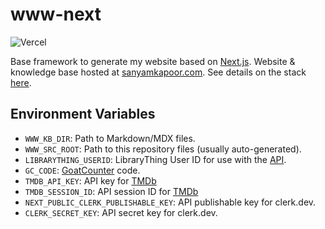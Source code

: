 # www-next

![Vercel](https://vercelbadge.vercel.app/api/activatedgeek/www-next)

Base framework to generate my website based on [Next.js](https://nextjs.org).
Website & knowledge base hosted at [sanyamkapoor.com](https://sanyamkapoor.com).
See details on the stack [here](https://sanyamkapoor.com/kb/the-stack).

## Environment Variables

- `WWW_KB_DIR`: Path to Markdown/MDX files.
- `WWW_SRC_ROOT`: Path to this repository files (usually auto-generated).
- `LIBRARYTHING_USERID`: LibraryThing User ID for use with the [API](https://wiki.librarything.com/index.php/LibraryThing_JSON_Books_API).
- `GC_CODE`: [GoatCounter](https://www.goatcounter.com) code.
- `TMDB_API_KEY`: API key for [TMDb](https://developers.themoviedb.org/3/getting-started/introduction)
- `TMDB_SESSION_ID`: API session ID for [TMDb](https://developers.themoviedb.org/3/getting-started/introduction)
- `NEXT_PUBLIC_CLERK_PUBLISHABLE_KEY`: API publishable key for clerk.dev.
- `CLERK_SECRET_KEY`: API secret key for clerk.dev.
